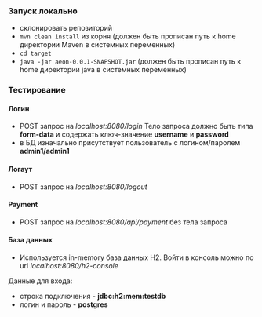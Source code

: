 ### Запуск локально
* склонировать репозиторий
* `mvn clean install` из корня (должен быть прописан путь к home директории Maven в системных переменных)
* `cd target`
* `java -jar aeon-0.0.1-SNAPSHOT.jar` (должен быть прописан путь к home директории java в системных переменных)

### Тестирование
#### Логин
* POST запрос на <i>localhost:8080/login</i> Тело запроса должно быть типа <b>form-data</b> и содержать ключ-значение <b>username</b> и <b>password</b>
* в БД изначально присутствует пользователь с логином/паролем <b>admin1/admin1</b>

#### Логаут
* POST запрос на <i>localhost:8080/logout</i>

#### Payment
* POST запрос на <i>localhost:8080/api/payment</i> без тела запроса

#### База данных
* Используется in-memory база данных H2. Войти в консоль можно по url <i>localhost:8080/h2-console</i>

Данные для входа:
* строка подключения - <b>jdbc:h2:mem:testdb</b>
* логин и пароль - <b>postgres</b>


